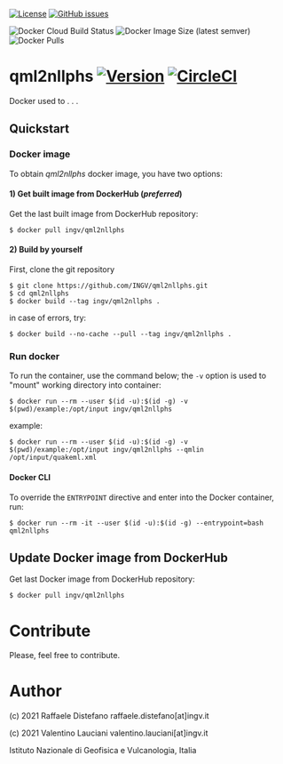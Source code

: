 [![License](https://img.shields.io/github/license/INGV/qml2nllphs.svg)](https://github.com/INGV/qml2nllphs/blob/main/LICENSE)
[![GitHub issues](https://img.shields.io/github/issues/INGV/qml2nllphs.svg)](https://github.com/INGV/qml2nllphs/issues)

![Docker Cloud Build Status](https://img.shields.io/docker/cloud/build/ingv/qml2nllphs)
![Docker Image Size (latest semver)](https://img.shields.io/docker/image-size/ingv/qml2nllphs?sort=semver)
![Docker Pulls](https://img.shields.io/docker/pulls/ingv/qml2nllphs)

# qml2nllphs [![Version](https://img.shields.io/badge/dynamic/yaml?label=ver&query=softwareVersion&url=https://raw.githubusercontent.com/INGV/qml2nllphs/main/publiccode.yml)](https://github.com/INGV/qml2nllphs/blob/main/publiccode.yml) [![CircleCI](https://circleci.com/gh/INGV/qml2nllphs/tree/main.svg?style=svg)](https://circleci.com/gh/INGV/qml2nllphs/tree/main)

Docker used to . . .

## Quickstart
### Docker image
To obtain *qml2nllphs* docker image, you have two options:

#### 1) Get built image from DockerHub (*preferred*)
Get the last built image from DockerHub repository:
```
$ docker pull ingv/qml2nllphs
```

#### 2) Build by yourself
First, clone the git repository
```
$ git clone https://github.com/INGV/qml2nllphs.git
$ cd qml2nllphs
$ docker build --tag ingv/qml2nllphs .
```

in case of errors, try:
```
$ docker build --no-cache --pull --tag ingv/qml2nllphs .
```

### Run docker
To run the container, use the command below; the `-v` option is used to "mount" working directory into container:
```
$ docker run --rm --user $(id -u):$(id -g) -v $(pwd)/example:/opt/input ingv/qml2nllphs
```

example:
```
$ docker run --rm --user $(id -u):$(id -g) -v $(pwd)/example:/opt/input ingv/qml2nllphs --qmlin /opt/input/quakeml.xml
```

#### Docker CLI
To override the `ENTRYPOINT` directive and enter into the Docker container, run:
```
$ docker run --rm -it --user $(id -u):$(id -g) --entrypoint=bash qml2nllphs
```

## Update Docker image from DockerHub
Get last Docker image from DockerHub repository:
```
$ docker pull ingv/qml2nllphs
```

# Contribute
Please, feel free to contribute.

# Author
(c) 2021 Raffaele Distefano raffaele.distefano[at]ingv.it

(c) 2021 Valentino Lauciani valentino.lauciani[at]ingv.it

Istituto Nazionale di Geofisica e Vulcanologia, Italia
